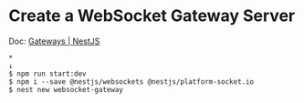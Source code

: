 # Create a WebSocket Gateway Server
Doc: [Gateways | NestJS](https://docs.nestjs.com/websockets/gateways)
```
*
↓
$ npm run start:dev
$ npm i --save @nestjs/websockets @nestjs/platform-socket.io
$ nest new websocket-gateway
```

